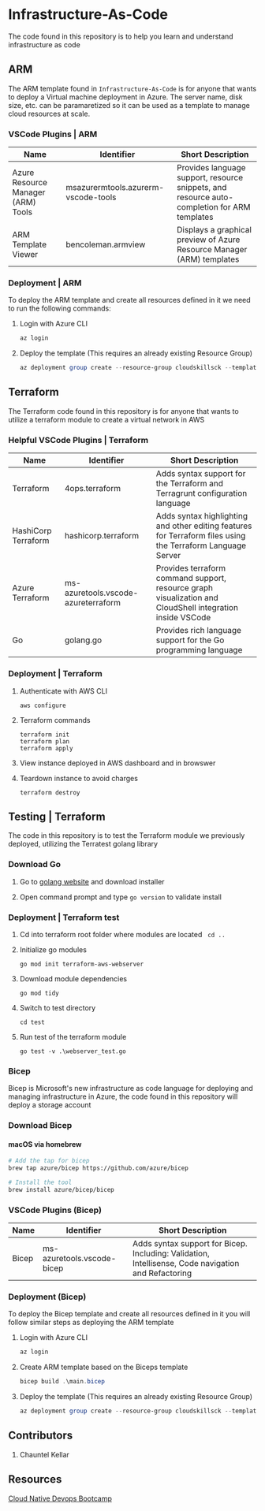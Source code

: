 # Infrastructure-As-Code

The code found in this repository is to help you learn and understand infrastructure as code

## ARM
The ARM template found in `Infrastructure-As-Code` is for anyone that wants to deploy a Virtual machine deployment in Azure.  The server name, disk size, etc. can be paramaretized so it can be used as a template to manage cloud resources at scale.

### VSCode Plugins | ARM

| Name                               | Identifier                          | Short Description                                                                            |
| ---------------------------------- | ----------------------------------- | -------------------------------------------------------------------------------------------- |
| Azure Resource Manager (ARM) Tools | msazurermtools.azurerm-vscode-tools | Provides language support, resource snippets, and resource auto-completion for ARM templates |
| ARM Template Viewer                | bencoleman.armview                  | Displays a graphical preview of Azure Resource Manager (ARM) templates                       |

### Deployment | ARM

To deploy the ARM template and create all resources defined in it we need to run the following commands:

1. Login with Azure CLI

   ```Powershell
   az login
   ```

2. Deploy the template (This requires an already existing Resource Group)

   ```Powershell
   az deployment group create --resource-group cloudskillsck --template-file .\template.json
   ```

## Terraform
The Terraform code found in this repository is for anyone that wants to utilize a terraform module to create a virtual network in AWS 

### Helpful VSCode Plugins | Terraform

| Name                | Identifier                          | Short Description                                                                                           |
| ------------------- | ----------------------------------- | ----------------------------------------------------------------------------------------------------------- |
| Terraform           | 4ops.terraform                      | Adds syntax support for the Terraform and Terragrunt configuration language                                 |
| HashiCorp Terraform | hashicorp.terraform                 | Adds syntax highlighting and other editing features for Terraform files using the Terraform Language Server |
| Azure Terraform     | ms-azuretools.vscode-azureterraform | Provides terraform command support, resource graph visualization and CloudShell integration inside VSCode   |
| Go                  | golang.go                           | Provides rich language support for the Go programming language                                              |

### Deployment | Terraform 

1. Authenticate with AWS CLI

   ```
   aws configure
   ```

2. Terraform commands
   ```
   terraform init
   terraform plan
   terraform apply
   ```
3. View instance deployed in AWS dashboard and in browswer

4. Teardown instance to avoid charges
   ```
   terraform destroy
   ```


## Testing | Terraform

The code in this repository is to test the Terraform module we previously deployed, utilizing the Terratest golang library

### Download Go

1. Go to [golang website](https://golang.org/dl/) and download installer

2. Open command prompt and type `go version` to validate install

### Deployment | Terraform test

1. Cd into terraform root folder where modules are located
   ` cd ..`

2. Initialize go modules

   `go mod init terraform-aws-webserver`

3. Download module dependencies

   `go mod tidy`

4. Switch to test directory

   `cd test`

5. Run test of the terraform module

   `go test -v .\webserver_test.go`

### Bicep
Bicep is Microsoft's new infrastructure as code language for deploying and managing infrastructure in Azure, the code found in this repository will deploy a storage account 

### Download Bicep

#### macOS via homebrew

```sh
# Add the tap for bicep
brew tap azure/bicep https://github.com/azure/bicep

# Install the tool
brew install azure/bicep/bicep
```

### VSCode Plugins (Bicep)

| Name  | Identifier                 | Short Description                                                                                   |
| ----- | -------------------------- | --------------------------------------------------------------------------------------------------- |
| Bicep | ms-azuretools.vscode-bicep | Adds syntax support for Bicep. Including: Validation, Intellisense, Code navigation and Refactoring |

### Deployment (Bicep)

To deploy the Bicep template and create all resources defined in it you will follow similar steps as deploying the ARM template

1. Login with Azure CLI

   ```Powershell
   az login
   ```

2. Create ARM template based on the Biceps template

   ```Powershell
   bicep build .\main.bicep
   ```

3. Deploy the template (This requires an already existing Resource Group)

   ```Powershell
   az deployment group create --resource-group cloudskillsck --template-file .\main.json -p name=ckstorage0101010
   ```
## Contributors
1. Chauntel Kellar

## Resources
[Cloud Native Devops Bootcamp](https://cloudskills.io)